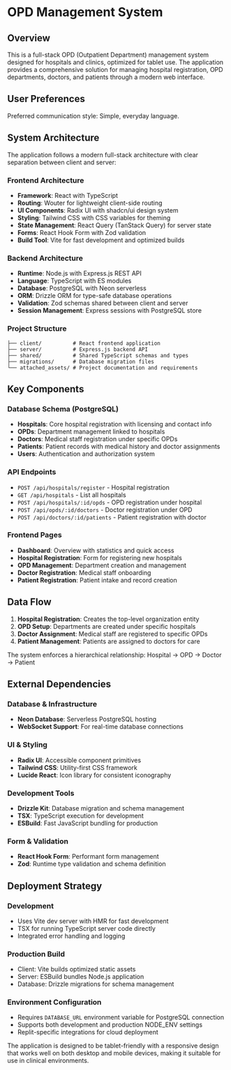 # OPD Management System

## Overview

This is a full-stack OPD (Outpatient Department) management system designed for hospitals and clinics, optimized for tablet use. The application provides a comprehensive solution for managing hospital registration, OPD departments, doctors, and patients through a modern web interface.

## User Preferences

Preferred communication style: Simple, everyday language.

## System Architecture

The application follows a modern full-stack architecture with clear separation between client and server:

### Frontend Architecture
- **Framework**: React with TypeScript
- **Routing**: Wouter for lightweight client-side routing
- **UI Components**: Radix UI with shadcn/ui design system
- **Styling**: Tailwind CSS with CSS variables for theming
- **State Management**: React Query (TanStack Query) for server state
- **Forms**: React Hook Form with Zod validation
- **Build Tool**: Vite for fast development and optimized builds

### Backend Architecture
- **Runtime**: Node.js with Express.js REST API
- **Language**: TypeScript with ES modules
- **Database**: PostgreSQL with Neon serverless
- **ORM**: Drizzle ORM for type-safe database operations
- **Validation**: Zod schemas shared between client and server
- **Session Management**: Express sessions with PostgreSQL store

### Project Structure
```
├── client/          # React frontend application
├── server/          # Express.js backend API
├── shared/          # Shared TypeScript schemas and types
├── migrations/      # Database migration files
└── attached_assets/ # Project documentation and requirements
```

## Key Components

### Database Schema (PostgreSQL)
- **Hospitals**: Core hospital registration with licensing and contact info
- **OPDs**: Department management linked to hospitals
- **Doctors**: Medical staff registration under specific OPDs
- **Patients**: Patient records with medical history and doctor assignments
- **Users**: Authentication and authorization system

### API Endpoints
- `POST /api/hospitals/register` - Hospital registration
- `GET /api/hospitals` - List all hospitals
- `POST /api/hospitals/:id/opds` - OPD registration under hospital
- `POST /api/opds/:id/doctors` - Doctor registration under OPD
- `POST /api/doctors/:id/patients` - Patient registration with doctor

### Frontend Pages
- **Dashboard**: Overview with statistics and quick access
- **Hospital Registration**: Form for registering new hospitals
- **OPD Management**: Department creation and management
- **Doctor Registration**: Medical staff onboarding
- **Patient Registration**: Patient intake and record creation

## Data Flow

1. **Hospital Registration**: Creates the top-level organization entity
2. **OPD Setup**: Departments are created under specific hospitals
3. **Doctor Assignment**: Medical staff are registered to specific OPDs
4. **Patient Management**: Patients are assigned to doctors for care

The system enforces a hierarchical relationship: Hospital → OPD → Doctor → Patient

## External Dependencies

### Database & Infrastructure
- **Neon Database**: Serverless PostgreSQL hosting
- **WebSocket Support**: For real-time database connections

### UI & Styling
- **Radix UI**: Accessible component primitives
- **Tailwind CSS**: Utility-first CSS framework
- **Lucide React**: Icon library for consistent iconography

### Development Tools
- **Drizzle Kit**: Database migration and schema management
- **TSX**: TypeScript execution for development
- **ESBuild**: Fast JavaScript bundling for production

### Form & Validation
- **React Hook Form**: Performant form management
- **Zod**: Runtime type validation and schema definition

## Deployment Strategy

### Development
- Uses Vite dev server with HMR for fast development
- TSX for running TypeScript server code directly
- Integrated error handling and logging

### Production Build
- Client: Vite builds optimized static assets
- Server: ESBuild bundles Node.js application
- Database: Drizzle migrations for schema management

### Environment Configuration
- Requires `DATABASE_URL` environment variable for PostgreSQL connection
- Supports both development and production NODE_ENV settings
- Replit-specific integrations for cloud deployment

The application is designed to be tablet-friendly with a responsive design that works well on both desktop and mobile devices, making it suitable for use in clinical environments.